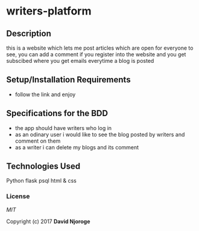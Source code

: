# writers-platform

## Description

this is a website which lets me post articles which are open for everyone to see, you can add a comment if you register into the website and you get subscibed where you get emails everytime a blog is posted

## Setup/Installation Requirements

* follow the link and enjoy

## Specifications for the BDD
* the app should have writers who log in
* as an odinary user i would like to see the blog posted by writers and comment on them
* as a writer i can delete my blogs and its comment


## Technologies Used

Python
flask
psql
html & css

### License

*MIT*

Copyright (c) 2017 **David Njoroge**
